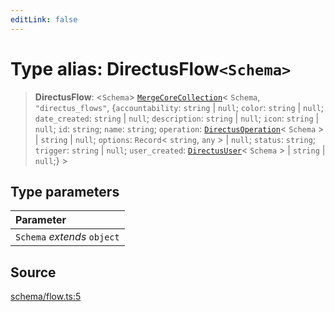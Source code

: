 ```yaml
---
editLink: false
---
```


# Type alias: DirectusFlow`<Schema>`

> **DirectusFlow**: \<`Schema`\> [`MergeCoreCollection`](../../types-1/type-aliases/type-alias.MergeCoreCollection.md)\<
> `Schema`, `"directus_flows"`, \{`accountability`: `string` \| `null`; `color`: `string` \| `null`; `date_created`:
> `string` \| `null`; `description`: `string` \| `null`; `icon`: `string` \| `null`; `id`: `string`; `name`: `string`;
> `operation`: [`DirectusOperation`](type-alias.DirectusOperation.md)\< `Schema` \> \| `string` \| `null`; `options`:
> `Record`\< `string`, `any` \> \| `null`; `status`: `string`; `trigger`: `string` \| `null`; `user_created`:
> [`DirectusUser`](type-alias.DirectusUser.md)\< `Schema` \> \| `string` \| `null`;} \>

## Type parameters

| Parameter                   |
| :-------------------------- |
| `Schema` _extends_ `object` |

## Source

[schema/flow.ts:5](https://github.com/directus/directus/blob/7789a6c53/sdk/src/schema/flow.ts#L5)

